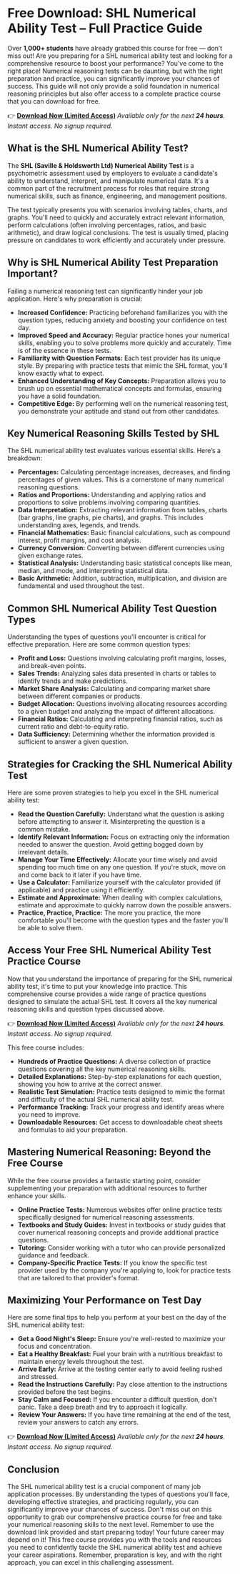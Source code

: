 # Free Download: SHL Numerical Ability Test – Full Practice Guide

Over **1,000+ students** have already grabbed this course for free — don’t miss out! Are you preparing for a SHL numerical ability test and looking for a comprehensive resource to boost your performance? You've come to the right place! Numerical reasoning tests can be daunting, but with the right preparation and practice, you can significantly improve your chances of success. This guide will not only provide a solid foundation in numerical reasoning principles but also offer access to a complete practice course that you can download for free.

👉 [**Download Now (Limited Access)**](https://udemywork.com/shl-numerical-ability-test)
_Available only for the next **24 hours**. Instant access. No signup required._

## What is the SHL Numerical Ability Test?

The **SHL (Saville & Holdsworth Ltd) Numerical Ability Test** is a psychometric assessment used by employers to evaluate a candidate's ability to understand, interpret, and manipulate numerical data. It's a common part of the recruitment process for roles that require strong numerical skills, such as finance, engineering, and management positions.

The test typically presents you with scenarios involving tables, charts, and graphs. You'll need to quickly and accurately extract relevant information, perform calculations (often involving percentages, ratios, and basic arithmetic), and draw logical conclusions. The test is usually timed, placing pressure on candidates to work efficiently and accurately under pressure.

## Why is SHL Numerical Ability Test Preparation Important?

Failing a numerical reasoning test can significantly hinder your job application. Here's why preparation is crucial:

*   **Increased Confidence:** Practicing beforehand familiarizes you with the question types, reducing anxiety and boosting your confidence on test day.
*   **Improved Speed and Accuracy:** Regular practice hones your numerical skills, enabling you to solve problems more quickly and accurately. Time is of the essence in these tests.
*   **Familiarity with Question Formats:** Each test provider has its unique style. By preparing with practice tests that mimic the SHL format, you'll know exactly what to expect.
*   **Enhanced Understanding of Key Concepts:** Preparation allows you to brush up on essential mathematical concepts and formulas, ensuring you have a solid foundation.
*   **Competitive Edge:** By performing well on the numerical reasoning test, you demonstrate your aptitude and stand out from other candidates.

## Key Numerical Reasoning Skills Tested by SHL

The SHL numerical ability test evaluates various essential skills. Here’s a breakdown:

*   **Percentages:** Calculating percentage increases, decreases, and finding percentages of given values. This is a cornerstone of many numerical reasoning questions.
*   **Ratios and Proportions:** Understanding and applying ratios and proportions to solve problems involving comparing quantities.
*   **Data Interpretation:** Extracting relevant information from tables, charts (bar graphs, line graphs, pie charts), and graphs. This includes understanding axes, legends, and trends.
*   **Financial Mathematics:** Basic financial calculations, such as compound interest, profit margins, and cost analysis.
*   **Currency Conversion:** Converting between different currencies using given exchange rates.
*   **Statistical Analysis:** Understanding basic statistical concepts like mean, median, and mode, and interpreting statistical data.
*   **Basic Arithmetic:** Addition, subtraction, multiplication, and division are fundamental and used throughout the test.

## Common SHL Numerical Ability Test Question Types

Understanding the types of questions you'll encounter is critical for effective preparation. Here are some common question types:

*   **Profit and Loss:** Questions involving calculating profit margins, losses, and break-even points.
*   **Sales Trends:** Analyzing sales data presented in charts or tables to identify trends and make predictions.
*   **Market Share Analysis:** Calculating and comparing market share between different companies or products.
*   **Budget Allocation:** Questions involving allocating resources according to a given budget and analyzing the impact of different allocations.
*   **Financial Ratios:** Calculating and interpreting financial ratios, such as current ratio and debt-to-equity ratio.
*   **Data Sufficiency:** Determining whether the information provided is sufficient to answer a given question.

## Strategies for Cracking the SHL Numerical Ability Test

Here are some proven strategies to help you excel in the SHL numerical ability test:

*   **Read the Question Carefully:** Understand what the question is asking before attempting to answer it. Misinterpreting the question is a common mistake.
*   **Identify Relevant Information:** Focus on extracting only the information needed to answer the question. Avoid getting bogged down by irrelevant details.
*   **Manage Your Time Effectively:** Allocate your time wisely and avoid spending too much time on any one question. If you're stuck, move on and come back to it later if you have time.
*   **Use a Calculator:** Familiarize yourself with the calculator provided (if applicable) and practice using it efficiently.
*   **Estimate and Approximate:** When dealing with complex calculations, estimate and approximate to quickly narrow down the possible answers.
*   **Practice, Practice, Practice:** The more you practice, the more comfortable you'll become with the question types and the faster you'll be able to solve them.

## Access Your Free SHL Numerical Ability Test Practice Course

Now that you understand the importance of preparing for the SHL numerical ability test, it's time to put your knowledge into practice. This comprehensive course provides a wide range of practice questions designed to simulate the actual SHL test. It covers all the key numerical reasoning skills and question types discussed above.

👉 [**Download Now (Limited Access)**](https://udemywork.com/shl-numerical-ability-test)
_Available only for the next **24 hours**. Instant access. No signup required._

This free course includes:

*   **Hundreds of Practice Questions:** A diverse collection of practice questions covering all the key numerical reasoning skills.
*   **Detailed Explanations:** Step-by-step explanations for each question, showing you how to arrive at the correct answer.
*   **Realistic Test Simulation:** Practice tests designed to mimic the format and difficulty of the actual SHL numerical ability test.
*   **Performance Tracking:** Track your progress and identify areas where you need to improve.
*   **Downloadable Resources:** Get access to downloadable cheat sheets and formulas to aid your preparation.

## Mastering Numerical Reasoning: Beyond the Free Course

While the free course provides a fantastic starting point, consider supplementing your preparation with additional resources to further enhance your skills.

*   **Online Practice Tests:** Numerous websites offer online practice tests specifically designed for numerical reasoning assessments.
*   **Textbooks and Study Guides:** Invest in textbooks or study guides that cover numerical reasoning concepts and provide additional practice questions.
*   **Tutoring:** Consider working with a tutor who can provide personalized guidance and feedback.
*   **Company-Specific Practice Tests:** If you know the specific test provider used by the company you're applying to, look for practice tests that are tailored to that provider's format.

## Maximizing Your Performance on Test Day

Here are some final tips to help you perform at your best on the day of the SHL numerical ability test:

*   **Get a Good Night's Sleep:** Ensure you're well-rested to maximize your focus and concentration.
*   **Eat a Healthy Breakfast:** Fuel your brain with a nutritious breakfast to maintain energy levels throughout the test.
*   **Arrive Early:** Arrive at the testing center early to avoid feeling rushed and stressed.
*   **Read the Instructions Carefully:** Pay close attention to the instructions provided before the test begins.
*   **Stay Calm and Focused:** If you encounter a difficult question, don't panic. Take a deep breath and try to approach it logically.
*   **Review Your Answers:** If you have time remaining at the end of the test, review your answers to catch any errors.

👉 [**Download Now (Limited Access)**](https://udemywork.com/shl-numerical-ability-test)
_Available only for the next **24 hours**. Instant access. No signup required._

## Conclusion

The SHL numerical ability test is a crucial component of many job application processes. By understanding the types of questions you'll face, developing effective strategies, and practicing regularly, you can significantly improve your chances of success. Don't miss out on this opportunity to grab our comprehensive practice course for free and take your numerical reasoning skills to the next level. Remember to use the download link provided and start preparing today! Your future career may depend on it! This free course provides you with the tools and resources you need to confidently tackle the SHL numerical ability test and achieve your career aspirations. Remember, preparation is key, and with the right approach, you can excel in this challenging assessment.
